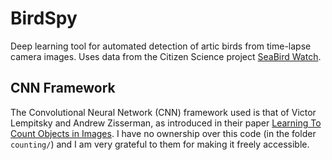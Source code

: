# BirdSpy

Deep learning tool for automated detection of artic birds from time-lapse camera images. Uses data from the Citizen Science project [SeaBird Watch](https://www.zooniverse.org/projects/penguintom79/seabirdwatch).

## CNN Framework

The Convolutional Neural Network (CNN) framework used is that of Victor Lempitsky and Andrew Zisserman, as introduced in their paper [Learning To Count Objects in Images](http://www.robots.ox.ac.uk/~vgg/research/counting/index.html). I have no ownership over this code (in the folder `counting/`) and I am very grateful to them for making it freely accessible.

















